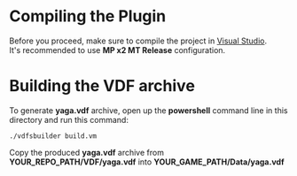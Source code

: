 # Compiling the Plugin

Before you proceed, make sure to compile the project in [Visual Studio](https://visualstudio.microsoft.com/pl/downloads/).  
It's recommended to use **MP x2 MT Release** configuration.

# Building the VDF archive

To generate **yaga.vdf** archive, open up the **powershell** command line in this directory and run this command:
```
./vdfsbuilder build.vm
```
Copy the produced **yaga.vdf** archive from **YOUR_REPO_PATH/VDF/yaga.vdf** into **YOUR_GAME_PATH/Data/yaga.vdf**